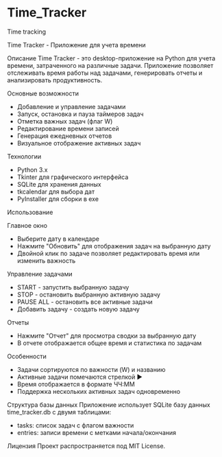 # Time_Tracker
Time tracking

Time Tracker - Приложение для учета времени

Описание
Time Tracker - это desktop-приложение на Python для учета времени, затраченного на различные задачи. Приложение позволяет отслеживать время работы над задачами, генерировать отчеты и анализировать продуктивность.

Основные возможности
- Добавление и управление задачами
- Запуск, остановка и пауза таймеров задач
- Отметка важных задач (флаг W)
- Редактирование времени записей
- Генерация ежедневных отчетов
- Визуальное отображение активных задач

Технологии
- Python 3.x
- Tkinter для графического интерфейса
- SQLite для хранения данных
- tkcalendar для выбора дат
- PyInstaller для сборки в exe

Использование

Главное окно
- Выберите дату в календаре
- Нажмите "Обновить" для отображения задач на выбранную дату
- Двойной клик по задаче позволяет редактировать время или изменить важность

Управление задачами
- START - запустить выбранную задачу
- STOP - остановить выбранную активную задачу  
- PAUSE ALL - остановить все активные задачи
- Добавить задачу - создать новую задачу

Отчеты
- Нажмите "Отчет" для просмотра сводки за выбранную дату
- В отчете отображается общее время и статистика по задачам

Особенности
- Задачи сортируются по важности (W) и названию
- Активные задачи помечаются стрелкой ▶
- Время отображается в формате ЧЧ:ММ
- Поддержка нескольких активных задач одновременно

Структура базы данных
Приложение использует SQLite базу данных time_tracker.db с двумя таблицами:
- tasks: список задач с флагом важности
- entries: записи времени с метками начала/окончания

Лицензия
Проект распространяется под MIT License.
